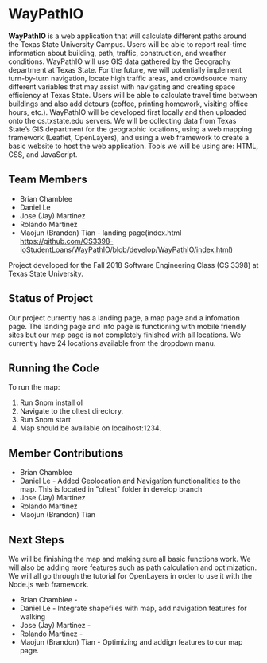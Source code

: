 # WayPathIO
**WayPathIO** is a web application that will calculate different paths around the Texas State University Campus. Users will be able to report real-time information about building, path, traffic, construction, and weather conditions. WayPathIO will use GIS data gathered by the Geography department at Texas State. For the future, we will potentially implement turn-by-turn navigation, locate high traffic areas, and crowdsource many different variables that may assist with navigating and creating space efficiency at Texas State. Users will be able to calculate travel time between buildings and also add detours (coffee, printing homework, visiting office hours, etc.). WayPathIO will be developed first locally and then uploaded onto the cs.txstate.edu servers. We will be collecting data from Texas State’s GIS department for the geographic locations, using a web mapping framework (Leaflet, OpenLayers), and using a web framework to create a basic website to host the web application. Tools we will be using are: HTML, CSS, and JavaScript.

## **Team Members**
   * Brian Chamblee
   * Daniel Le
   * Jose (Jay) Martinez
   * Rolando Martinez
   * Maojun (Brandon) Tian - landing page(index.html https://github.com/CS3398-IoStudentLoans/WayPathIO/blob/develop/WayPathIO/index.html)
   
Project developed for the Fall 2018 Software Engineering Class (CS 3398) at Texas State University.

## **Status of Project**
Our project currently has a landing page, a map page and a infomation page. The landing page and info page is functioning with mobile friendly sites but our map page is not completely finished with all locations. We currently have 24 locations available from the dropdown manu.

## **Running the Code**
To run the map:
  1. Run $npm install ol
  2. Navigate to the oltest directory.
  3. Run $npm start
  4. Map should be available on localhost:1234.
  
## **Member Contributions**
   * Brian Chamblee
   * Daniel Le - Added Geolocation and Navigation functionalities to the map. This is located in "oltest" folder in develop branch
   * Jose (Jay) Martinez
   * Rolando Martinez
   * Maojun (Brandon) Tian

## **Next Steps**
We will be finishing the map and making sure all basic functions work. We will also be adding more features such as path calculation and optimization. We will all go through the tutorial for OpenLayers in order to use it with the Node.js web framework.
   * Brian Chamblee - 
   * Daniel Le - Integrate shapefiles with map, add navigation features for walking
   * Jose (Jay) Martinez - 
   * Rolando Martinez - 
   * Maojun (Brandon) Tian - Optimizing and addign features to our map page.
   



